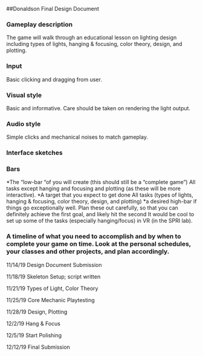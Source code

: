 ##Donaldson Final Design Document
### Gameplay description 
The game will walk through an educational lesson on lighting design including types of lights, hanging & focusing, color theory, design, and plotting. 
### Input
Basic clicking and dragging from user.
### Visual style
Basic and informative. Care should be taken on rendering the light output.
### Audio style
Simple clicks and mechanical noises to match gameplay.
### Interface sketches


### Bars
*The “low-bar “of you will create (this should still be a “complete game”)
All tasks except hanging and focusing and plotting (as these will be more interactive).
*A target that you expect to get done
All tasks (types of lights, hanging & focusing, color theory, design, and plotting)
*a desired high-bar if things go exceptionally well. Plan these out carefully, so that you can definitely achieve the first goal, and likely hit the second
It would be cool to set up some of the tasks (especially hanging/focus) in VR (in the SPRI lab).

### A timeline of what you need to accomplish and by when to complete your game on time. Look at the personal schedules, your classes and other projects, and plan accordingly.
11/14/19	Design Document Submission

11/18/19	Skeleton Setup; script written

11/21/19	Types of Light, Color Theory

11/25/19	Core Mechanic Playtesting

11/28/19	Design, Plotting

12/2/19		Hang & Focus

12/5/19		Start Polishing

12/12/19	Final Submission




